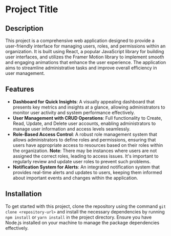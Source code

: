 # Project Title

## Description
This project is a comprehensive web application designed to provide a user-friendly interface for managing users, roles, and permissions within an organization. It is built using React, a popular JavaScript library for building user interfaces, and utilizes the Framer Motion library to implement smooth and engaging animations that enhance the user experience. The application aims to streamline administrative tasks and improve overall efficiency in user management.

## Features
- **Dashboard for Quick Insights**: A visually appealing dashboard that presents key metrics and insights at a glance, allowing administrators to monitor user activity and system performance effectively.
- **User Management with CRUD Operations**: Full functionality to Create, Read, Update, and Delete user accounts, enabling administrators to manage user information and access levels seamlessly.
- **Role-Based Access Control**: A robust role management system that allows administrators to define roles and permissions, ensuring that users have appropriate access to resources based on their roles within the organization. **Note**: There may be instances where users are not assigned the correct roles, leading to access issues. It's important to regularly review and update user roles to prevent such problems.
- **Notification System for Alerts**: An integrated notification system that provides real-time alerts and updates to users, keeping them informed about important events and changes within the application.

## Installation
To get started with this project, clone the repository using the command `git clone <repository-url>` and install the necessary dependencies by running `npm install` or `yarn install` in the project directory. Ensure you have Node.js installed on your machine to manage the package dependencies effectively.
